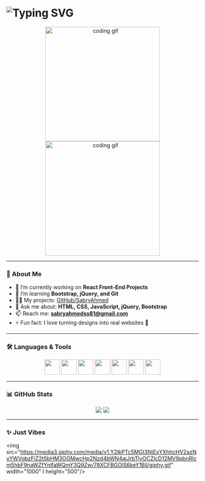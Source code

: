 <h1 align="left">
  <img src="https://readme-typing-svg.demolab.com?font=Fira+Code&size=28&pause=1000&color=F75C7E&center=true&vCenter=true&width=435&lines=Hi+%F0%9F%91%8B%2C+I'm+Sabry;Front-End+Developer+from+Egypt+%F0%9F%87%AA%F0%9F%87%AC;React+Lover+%E2%9D%A4%EF%B8%8F" alt="Typing SVG" />
</h1>

<p align="center">
  <img src="https://media.giphy.com/media/qgQUggAC3Pfv687qPC/giphy.gif" width="300" alt="coding gif"/>
  <img src="https://media4.giphy.com/media/v1.Y2lkPTc5MGI3NjExOXB1M3k5NW1tZjRiYTV0djdkam1meWtyaG5ubGw3eGs1bnVoYjhqbyZlcD12MV9pbnRlcm5hbF9naWZfYnlfaWQmY3Q9Zw/u2pmTWUi0MXjyrMaVj/giphy.gif" width="300" alt="coding gif"/>
  
</p>

---

### 🚀 About Me

- 🔭 I’m currently working on **React Front-End Projects**
- 🌱 I’m learning **Bootstrap, jQuery, and Git**
- 👨‍💻 My projects: [GitHub/SabryAhmed](https://github.com/sabryAhmed/SabryAhmed)
- 💬 Ask me about: **HTML, CSS, JavaScript, jQuery, Bootstrap**
- 📫 Reach me: **sabryahmedss81@gmail.com**
- ⚡ Fun fact: I love turning designs into real websites 🎨

---

### 🛠️ Languages & Tools

<p align="center">
  <img src="https://cdn.jsdelivr.net/gh/devicons/devicon/icons/html5/html5-original.svg" width="40" height="40" />
  <img src="https://cdn.jsdelivr.net/gh/devicons/devicon/icons/css3/css3-original.svg" width="40" height="40" />
  <img src="https://cdn.jsdelivr.net/gh/devicons/devicon/icons/javascript/javascript-original.svg" width="40" height="40" />
  <img src="https://cdn.jsdelivr.net/gh/devicons/devicon/icons/bootstrap/bootstrap-original.svg" width="40" height="40" />
  <img src="https://cdn.jsdelivr.net/gh/devicons/devicon/icons/jquery/jquery-original.svg" width="40" height="40" />
  <img src="https://cdn.jsdelivr.net/gh/devicons/devicon/icons/react/react-original.svg" width="40" height="40" />
  <img src="https://cdn.jsdelivr.net/gh/devicons/devicon/icons/git/git-original.svg" width="40" height="40" />
</p>

---

### 📊 GitHub Stats

<p align="center">
  <img src="https://github-readme-stats.vercel.app/api?username=sabryAhmed&show_icons=true&theme=radical" />
  <img src="https://github-readme-streak-stats.herokuapp.com/?user=sabryAhmed&theme=radical" />
</p>

---

### ✨ Just Vibes

<p align="center">
 
<img src="https://media3.giphy.com/media/v1.Y2lkPTc5MGI3NjExYXhhcHV2azNyYWVqbzFiZ2t5bHM3OGMwcHp2Nzd4bWN4ajJrbTlyOCZlcD12MV9pbnRlcm5hbF9naWZfYnlfaWQmY3Q9Zw/78XCFBGOlS6keY1Bil/giphy.gif" width="1000"  ا height="500"/>
  
</p>
